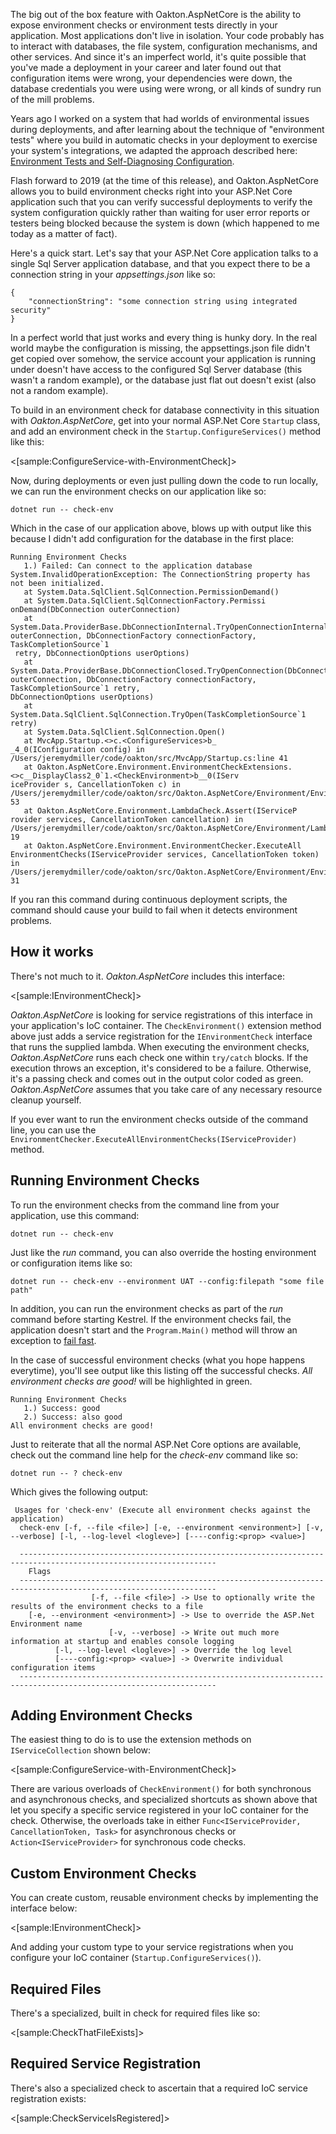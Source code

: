 <!--title:Environment Checks-->

The big out of the box feature with Oakton.AspNetCore is the ability to expose environment checks or environment tests directly
in your application. Most applications don't live in isolation. Your code probably has to interact with databases, the file system, configuration mechanisms, and other services. And since it's an imperfect world, it's quite possible that you've made a deployment in your career and later found out that configuration items were wrong, your dependencies were down, the database credentials you were using were wrong, or all kinds of sundry run of the mill problems.

Years ago I worked on a system that had worlds of environmental issues during deployments, and after learning about the technique of "environment tests" where you build in automatic checks in your deployment to exercise your system's integrations, we adapted the approach described here: [Environment Tests and Self-Diagnosing Configuration](http://codebetter.com/jeremymiller/2006/04/06/environment-tests-and-self-diagnosing-configuration-with-structuremap/).

Flash forward to 2019 (at the time of this release), and Oakton.AspNetCore allows you to build environment checks right into your ASP.Net Core application such that you can verify successful deployments to verify the system configuration quickly rather than waiting for user error reports or testers being blocked because the system is down (which happened to me today as a matter of fact).

Here's a quick start. Let's say that your ASP.Net Core application talks to a single Sql Server application database, and that you expect
there to be a connection string in your *appsettings.json* like so:

```
{
    "connectionString": "some connection string using integrated security"
}
```

In a perfect world that just works and every thing is hunky dory. In the real world maybe the configuration is missing, the appsettings.json file didn't get copied over somehow, the service account your application is running under doesn't have access to the configured Sql Server database (this wasn't a random example), or the database just flat out doesn't exist (also not a random example).

To build in an environment check for database connectivity in this situation with *Oakton.AspNetCore*, get into your normal ASP.Net Core `Startup` class, and add an environment check in the `Startup.ConfigureServices()` method like this:

<[sample:ConfigureService-with-EnvironmentCheck]>

Now, during deployments or even just pulling down the code to run locally, we can run the environment checks on our application like so:

```
dotnet run -- check-env
```

Which in the case of our application above, blows up with output like this because I didn't add configuration for the database in the first place:

```
Running Environment Checks
   1.) Failed: Can connect to the application database
System.InvalidOperationException: The ConnectionString property has not been initialized.
   at System.Data.SqlClient.SqlConnection.PermissionDemand()
   at System.Data.SqlClient.SqlConnectionFactory.Permissi
onDemand(DbConnection outerConnection)
   at System.Data.ProviderBase.DbConnectionInternal.TryOpenConnectionInternal(DbConnection outerConnection, DbConnectionFactory connectionFactory, TaskCompletionSource`1
 retry, DbConnectionOptions userOptions)
   at System.Data.ProviderBase.DbConnectionClosed.TryOpenConnection(DbConnection outerConnection, DbConnectionFactory connectionFactory, TaskCompletionSource`1 retry, 
DbConnectionOptions userOptions)
   at System.Data.SqlClient.SqlConnection.TryOpen(TaskCompletionSource`1 retry)
   at System.Data.SqlClient.SqlConnection.Open()
   at MvcApp.Startup.<>c.<ConfigureServices>b_
_4_0(IConfiguration config) in /Users/jeremydmiller/code/oakton/src/MvcApp/Startup.cs:line 41
   at Oakton.AspNetCore.Environment.EnvironmentCheckExtensions.<>c__DisplayClass2_0`1.<CheckEnvironment>b__0(IServ
iceProvider s, CancellationToken c) in /Users/jeremydmiller/code/oakton/src/Oakton.AspNetCore/Environment/EnvironmentCheckExtensions.cs:line 53
   at Oakton.AspNetCore.Environment.LambdaCheck.Assert(IServiceP
rovider services, CancellationToken cancellation) in /Users/jeremydmiller/code/oakton/src/Oakton.AspNetCore/Environment/LambdaCheck.cs:line 19
   at Oakton.AspNetCore.Environment.EnvironmentChecker.ExecuteAll
EnvironmentChecks(IServiceProvider services, CancellationToken token) in /Users/jeremydmiller/code/oakton/src/Oakton.AspNetCore/Environment/EnvironmentChecker.cs:line 31
```

If you ran this command during continuous deployment scripts, the command should cause your build to fail when it detects environment problems.

## How it works

There's not much to it. *Oakton.AspNetCore* includes this interface:

<[sample:IEnvironmentCheck]>

*Oakton.AspNetCore* is looking for service registrations of this interface in your application's IoC container. The `CheckEnvironment()` extension method above just adds a service registration for the `IEnvironmentCheck` interface that runs the supplied lambda. When executing the environment checks, *Oakton.AspNetCore* runs each check
one within `try/catch` blocks. If the execution throws an exception, it's considered to be a failure. Otherwise, it's a passing check and comes out in the output color coded as green. *Oakton.AspNetCore* assumes that you take care of any necessary resource cleanup yourself.

If you ever want to run the environment checks outside of the command line, you can use the `EnvironmentChecker.ExecuteAllEnvironmentChecks(IServiceProvider)` method.


## Running Environment Checks

To run the environment checks from the command line from your application, use this command:

```
dotnet run -- check-env
```

Just like the *run* command, you can also override the hosting environment or configuration items like so:

```
dotnet run -- check-env --environment UAT --config:filepath "some file path"
```

In addition, you can run the environment checks as part of the *run* command before starting Kestrel. If the environment checks 
fail, the application doesn't start and the `Program.Main()` method will throw an exception to [fail fast](https://en.wikipedia.org/wiki/Fail-fast).

In the case of successful environment checks (what you hope happens everytime), you'll see output like this listing off the successful checks. *All environment checks are good!*
will be highlighted in green.

```
Running Environment Checks
   1.) Success: good
   2.) Success: also good
All environment checks are good!
```

Just to reiterate that all the normal ASP.Net Core options are available, check out the command line help for the *check-env* command like so:

```
dotnet run -- ? check-env
```

Which gives the following output:

```
 Usages for 'check-env' (Execute all environment checks against the application)
  check-env [-f, --file <file>] [-e, --environment <environment>] [-v, --verbose] [-l, --log-level <logleve>] [----config:<prop> <value>]

  ------------------------------------------------------------------------------------------------------------------
    Flags
  ------------------------------------------------------------------------------------------------------------------
                  [-f, --file <file>] -> Use to optionally write the results of the environment checks to a file
    [-e, --environment <environment>] -> Use to override the ASP.Net Environment name
                      [-v, --verbose] -> Write out much more information at startup and enables console logging
          [-l, --log-level <logleve>] -> Override the log level
          [----config:<prop> <value>] -> Overwrite individual configuration items
  ------------------------------------------------------------------------------------------------------------------
```

## Adding Environment Checks

The easiest thing to do is to use the extension methods on `IServiceCollection` shown below:

<[sample:ConfigureService-with-EnvironmentCheck]>

There are various overloads of `CheckEnvironment()` for both synchronous and asynchronous checks, and specialized
shortcuts as shown above that let you specify a specific service registered in your IoC container for the check. Otherwise, the overloads take in either
`Func<IServiceProvider, CancellationToken, Task>` for asynchronous checks or `Action<IServiceProvider>` for synchronous code checks.


## Custom Environment Checks

You can create custom, reusable environment checks by implementing the interface below:

<[sample:IEnvironmentCheck]>

And adding your custom type to your service registrations when you configure your IoC container (`Startup.ConfigureServices()`).



## Required Files

There's a specialized, built in check for required files like so:

<[sample:CheckThatFileExists]>




## Required Service Registration

There's also a specialized check to ascertain that a required IoC service registration exists:

<[sample:CheckServiceIsRegistered]>

